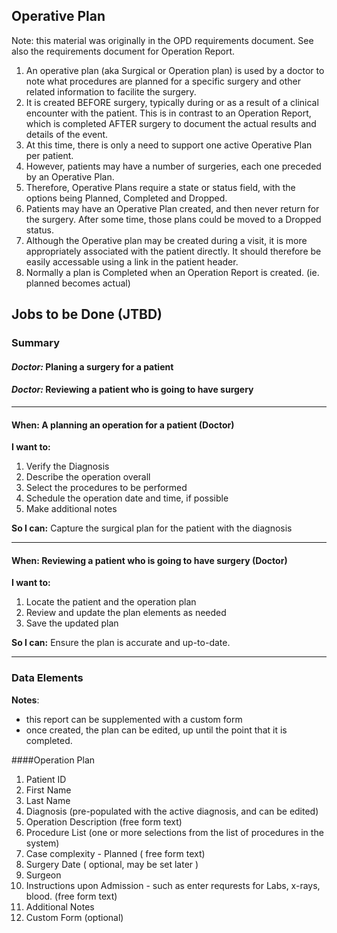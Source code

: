 ## Operative Plan
Note: this material was originally in the OPD requirements document.  See also the requirements document for Operation Report.

1. An operative plan (aka Surgical or Operation plan) is used by a doctor to note what procedures are planned for a specific surgery and other related information to facilite the surgery. 
2. It is created BEFORE surgery, typically during or as a result of a clinical encounter with the patient.  This is in contrast to an Operation Report, which is completed AFTER surgery to document the actual results and details of the event.
3. At this time, there is only a need to support one active Operative Plan per patient.
4. However, patients may have a number of surgeries, each one preceded by an Operative Plan.   
5. Therefore, Operative Plans require a state or status field, with the options being Planned, Completed and Dropped. 
6. Patients may have an Operative Plan created, and then never return for the surgery.  After some time, those plans could be moved to a Dropped status.
7. Although the Operative plan may be created during a visit, it is more appropriately associated with the patient directly.   It should therefore be easily accessable using a link in the patient header.
8. Normally a plan is Completed when an Operation Report is created. (ie. planned becomes actual)




## Jobs to be Done (JTBD)

### Summary

#### *Doctor:* Planing a surgery for a patient
#### *Doctor:* Reviewing a patient who is going to have surgery

***

#### When: A planning an operation for a patient (Doctor)

**I want to:**
 
1. Verify the Diagnosis
2. Describe the operation overall
3. Select the procedures to be performed
4. Schedule the operation date and time, if possible
5. Make additional notes


 
**So I can:** Capture the surgical plan for the patient with the diagnosis


***

#### When: Reviewing a patient who is going to have surgery (Doctor)

**I want to:**
 
1. Locate the patient and the operation plan
2. Review and update the plan elements as needed
3. Save the updated plan


**So I can:** Ensure the plan is accurate and up-to-date.  

***


### Data Elements

**Notes**: 

* this report can be supplemented with a custom form
* once created, the plan can be edited, up until the point that it is completed.


####Operation Plan

1. Patient ID  
2. First Name 
3. Last Name
4. Diagnosis (pre-populated with the active diagnosis, and can be edited)
5. Operation Description (free form text)
6. Procedure List  (one or more selections from the list of procedures in the system)
7. Case complexity - Planned ( free form text)
8. Surgery Date ( optional, may be set later )
9. Surgeon
10. Instructions upon Admission - such as enter requrests for Labs, x-rays, blood.  (free form text) 
11. Additional Notes
12. Custom Form (optional)
